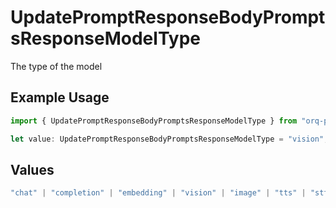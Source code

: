 # UpdatePromptResponseBodyPromptsResponseModelType

The type of the model

## Example Usage

```typescript
import { UpdatePromptResponseBodyPromptsResponseModelType } from "orq-poc-typescript-multi-env-version/models/operations";

let value: UpdatePromptResponseBodyPromptsResponseModelType = "vision";
```

## Values

```typescript
"chat" | "completion" | "embedding" | "vision" | "image" | "tts" | "stt" | "rerank"
```